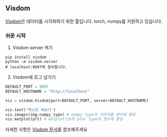 ## Visdom

[Visdom](https://github.com/facebookresearch/visdom)은 데이터를 시각화하기 위한 툴입니다. torch, numpy를 지원하고 있습니다.

### 쉬운 시작

1. Visdom server 켜기

```
pip install visdom
python -m visdom.server
# localhost:8097에 접속합니다.
```

2. Visdom에 로그 남기기
```python
DEFAULT_PORT = 8097
DEFAULT_HOSTNAME = "http://localhost"

vis = visdom.Visdom(port=DEFAULT_PORT, server=DEFAULT_HOSTNAME)

vis.text('텍스트 써보기')
vis.images(img:numpy_type) # numpy type의 이미지를 변수에 할당
vis.matplot(plt) # matplotlib의 plot type의 변수에 할당
```

자세한 사항은 [Visdom 문서](https://github.com/facebookresearch/visdom)를 참조해주세요
